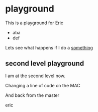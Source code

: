 # playground

This is a playground for Eric
* aba
* def

Lets see what happens if I do a [something](https://developer.akamai.com)

## second level playground
I am at the second level now.

Changing a line of code on the MAC

And back from the master

eric
